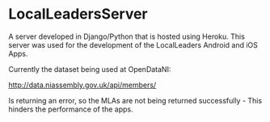 # LocalLeadersServer
A server developed in Django/Python that is hosted using Heroku. 
This server was used for the development of the LocalLeaders Android and iOS Apps.

Currently the dataset being used at OpenDataNI:

http://data.niassembly.gov.uk/api/members/

Is returning an error, so the MLAs are not being returned successfully - This hinders the performance of the apps.
